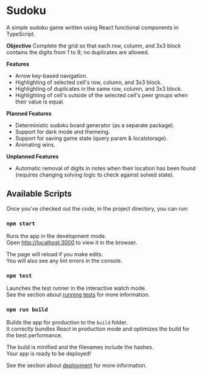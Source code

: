 # Sudoku

A simple sudoku game written using React functional components in TypeScript.

**Objective**
Complete the grid so that each row, column, and 3x3 block contains the digits from 1 to 9; no duplicates are allowed.

**Features**
- Arrow key-based navigation.
- Highlighting of selected cell's row, column, and 3x3 block.
- Highlighting of duplicates in the same row, column, and 3x3 block.
- Highlighting of cell's outside of the selected cell's peer groups when their value is equal.

**Planned Features**
- Deterministic sudoku board generator (as a separate package).
- Support for dark mode and themeing.
- Support for saving game state (query param & localstorage).
- Animating wins.

**Unplanned Features**
- Automatic removal of digits in notes when their location has been found (requires changing solving logic to check against solved state).


## Available Scripts

Once you've checked out the code, in the project directory, you can run:

### `npm start`

Runs the app in the development mode.\
Open [http://localhost:3000](http://localhost:3000) to view it in the browser.

The page will reload if you make edits.\
You will also see any lint errors in the console.

### `npm test`

Launches the test runner in the interactive watch mode.\
See the section about [running tests](https://facebook.github.io/create-react-app/docs/running-tests) for more information.

### `npm run build`

Builds the app for production to the `build` folder.\
It correctly bundles React in production mode and optimizes the build for the best performance.

The build is minified and the filenames include the hashes.\
Your app is ready to be deployed!

See the section about [deployment](https://facebook.github.io/create-react-app/docs/deployment) for more information.